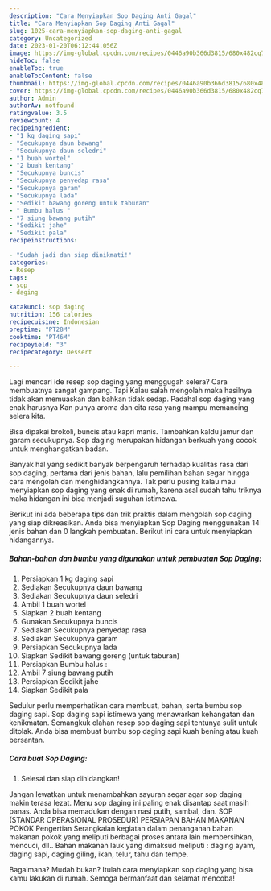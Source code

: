 ```yaml
---
description: "Cara Menyiapkan Sop Daging Anti Gagal"
title: "Cara Menyiapkan Sop Daging Anti Gagal"
slug: 1025-cara-menyiapkan-sop-daging-anti-gagal
category: Uncategorized
date: 2023-01-20T06:12:44.056Z
image: https://img-global.cpcdn.com/recipes/0446a90b366d3815/680x482cq70/sop-daging-foto-resep-utama.jpg
hideToc: false
enableToc: true
enableTocContent: false
thumbnail: https://img-global.cpcdn.com/recipes/0446a90b366d3815/680x482cq70/sop-daging-foto-resep-utama.jpg
cover: https://img-global.cpcdn.com/recipes/0446a90b366d3815/680x482cq70/sop-daging-foto-resep-utama.jpg
author: Admin
authorAv: notfound
ratingvalue: 3.5
reviewcount: 4
recipeingredient:
- "1 kg daging sapi"
- "Secukupnya daun bawang"
- "Secukupnya daun seledri"
- "1 buah wortel"
- "2 buah kentang"
- "Secukupnya buncis"
- "Secukupnya penyedap rasa"
- "Secukupnya garam"
- "Secukupnya lada"
- "Sedikit bawang goreng untuk taburan"
- " Bumbu halus "
- "7 siung bawang putih"
- "Sedikit jahe"
- "Sedikit pala"
recipeinstructions:

- "Sudah jadi dan siap dinikmati!"
categories:
- Resep
tags:
- sop
- daging

katakunci: sop daging 
nutrition: 156 calories
recipecuisine: Indonesian
preptime: "PT28M"
cooktime: "PT46M"
recipeyield: "3"
recipecategory: Dessert

---
```



Lagi mencari ide resep sop daging yang menggugah selera? Cara membuatnya sangat gampang. Tapi Kalau salah mengolah maka hasilnya tidak akan memuaskan dan bahkan tidak sedap. Padahal sop daging yang enak harusnya Kan punya aroma dan cita rasa yang mampu memancing selera kita.


Bisa dipakai brokoli, buncis atau kapri manis. Tambahkan kaldu jamur dan garam secukupnya. Sop daging merupakan hidangan berkuah yang cocok untuk menghangatkan badan.

Banyak hal yang sedikit banyak berpengaruh terhadap kualitas rasa dari sop daging, pertama dari jenis bahan, lalu pemilihan bahan segar hingga cara mengolah dan menghidangkannya. Tak perlu pusing kalau mau menyiapkan sop daging yang enak di rumah, karena asal sudah tahu triknya maka hidangan ini bisa menjadi suguhan istimewa.


Berikut ini ada beberapa tips dan trik praktis dalam mengolah sop daging yang siap dikreasikan. Anda bisa menyiapkan Sop Daging menggunakan 14 jenis bahan dan 0 langkah pembuatan. Berikut ini cara untuk menyiapkan hidangannya.

<!--inarticleads1-->

##### Bahan-bahan dan bumbu yang digunakan untuk pembuatan Sop Daging:

1. Persiapkan 1 kg daging sapi
1. Sediakan Secukupnya daun bawang
1. Sediakan Secukupnya daun seledri
1. Ambil 1 buah wortel
1. Siapkan 2 buah kentang
1. Gunakan Secukupnya buncis
1. Sediakan Secukupnya penyedap rasa
1. Sediakan Secukupnya garam
1. Persiapkan Secukupnya lada
1. Siapkan Sedikit bawang goreng (untuk taburan)
1. Persiapkan  Bumbu halus :
1. Ambil 7 siung bawang putih
1. Persiapkan Sedikit jahe
1. Siapkan Sedikit pala


Sedulur perlu memperhatikan cara membuat, bahan, serta bumbu sop daging sapi. Sop daging sapi istimewa yang menawarkan kehangatan dan kenikmatan. Semangkuk olahan resep sop daging sapi tentunya sulit untuk ditolak. Anda bisa membuat bumbu sop daging sapi kuah bening atau kuah bersantan. 

<!--inarticleads2-->

##### Cara buat Sop Daging:


1. Selesai dan siap dihidangkan!

Jangan lewatkan untuk menambahkan sayuran segar agar sop daging makin terasa lezat. Menu sop daging ini paling enak disantap saat masih panas. Anda bisa memadukan dengan nasi putih, sambal, dan. SOP (STANDAR OPERASIONAL PROSEDUR) PERSIAPAN BAHAN MAKANAN POKOK Pengertian Serangkaian kegiatan dalam penanganan bahan makanan pokok yang meliputi berbagai proses antara lain membersihkan, mencuci, dll.. Bahan makanan lauk yang dimaksud meliputi : daging ayam, daging sapi, daging giling, ikan, telur, tahu dan tempe. 

Bagaimana? Mudah bukan? Itulah cara menyiapkan sop daging yang bisa kamu lakukan di rumah. Semoga bermanfaat dan selamat mencoba!
